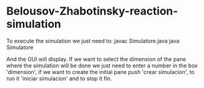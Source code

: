 # Belousov-Zhabotinsky-reaction-simulation

To execute the simulation we just need to:
  javac Simulatore.java
  java Simulatore
  
And the GUI will display. If we want to select the dimension of the pane where the simulation will be done we just need to enter a number in the box 'dimension', if we want to create the initial pane push 'crear simulacion', to run it 'iniciar simulacion' and to stop it fin.
